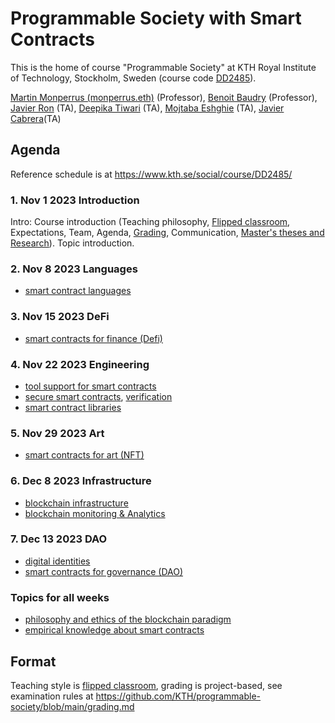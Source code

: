 # Programmable Society with Smart Contracts

This is the home of course "Programmable Society" at KTH Royal Institute of Technology, Stockholm, Sweden (course code [DD2485](https://www.kth.se/student/kurser/kurs/DD2485?l=en)).

[Martin Monperrus (monperrus.eth)](http://www.monperrus.net/martin/) (Professor), [Benoit Baudry](https://softwarediversity.eu/) (Professor), [Javier Ron](https://www.kth.se/profile/javierro?l=en) (TA), [Deepika Tiwari](https://www.kth.se/profile/deepikat) (TA), [Mojtaba Eshghie](https://www.kth.se/profile/eshghie) (TA), [Javier Cabrera](https://www.jacarte.me)(TA)

## Agenda

Reference schedule is at <https://www.kth.se/social/course/DD2485/>

### 1. Nov 1 2023 Introduction

Intro: Course introduction (Teaching philosophy, [Flipped classroom](https://en.wikipedia.org/wiki/Flipped_classroom), Expectations, Team, Agenda, [Grading](https://github.com/KTH/programmable-society/blob/main/grading.md), Communication, [Master's theses and Research](https://www.monperrus.net/martin/topics)). Topic introduction.

### 2. Nov 8 2023 Languages

* [smart contract languages](https://github.com/KTH/programmable-society/issues/1)

### 3. Nov 15 2023 DeFi

* [smart contracts for finance (Defi)](https://github.com/KTH/programmable-society/issues/3)

### 4. Nov 22 2023 Engineering

* [tool support for smart contracts](https://github.com/KTH/programmable-society/issues/2)
* [secure smart contracts](https://github.com/KTH/programmable-society/issues/7), [verification](https://github.com/KTH/programmable-society/issues/9)
* [smart contract libraries](https://github.com/KTH/programmable-society/issues/10)

### 5. Nov 29 2023 Art

* [smart contracts for art (NFT)](https://github.com/KTH/programmable-society/issues/4)

### 6. Dec 8 2023 Infrastructure
* [blockchain infrastructure](https://github.com/KTH/programmable-society/issues/6)
* [blockchain monitoring \& Analytics](https://github.com/KTH/programmable-society/issues/29)

### 7. Dec 13 2023 DAO

* [digital identities](https://github.com/KTH/programmable-society/issues/11)
* [smart contracts for governance (DAO)](https://github.com/KTH/programmable-society/issues/5)

###  Topics for all weeks

* [philosophy and ethics of the blockchain paradigm](https://github.com/KTH/programmable-society/issues/8)
* [empirical knowledge about smart contracts](https://github.com/KTH/programmable-society/issues/21)
  
## Format

Teaching style is [flipped classroom](https://en.wikipedia.org/wiki/Flipped_classroom), grading is project-based, see examination rules at <https://github.com/KTH/programmable-society/blob/main/grading.md>
